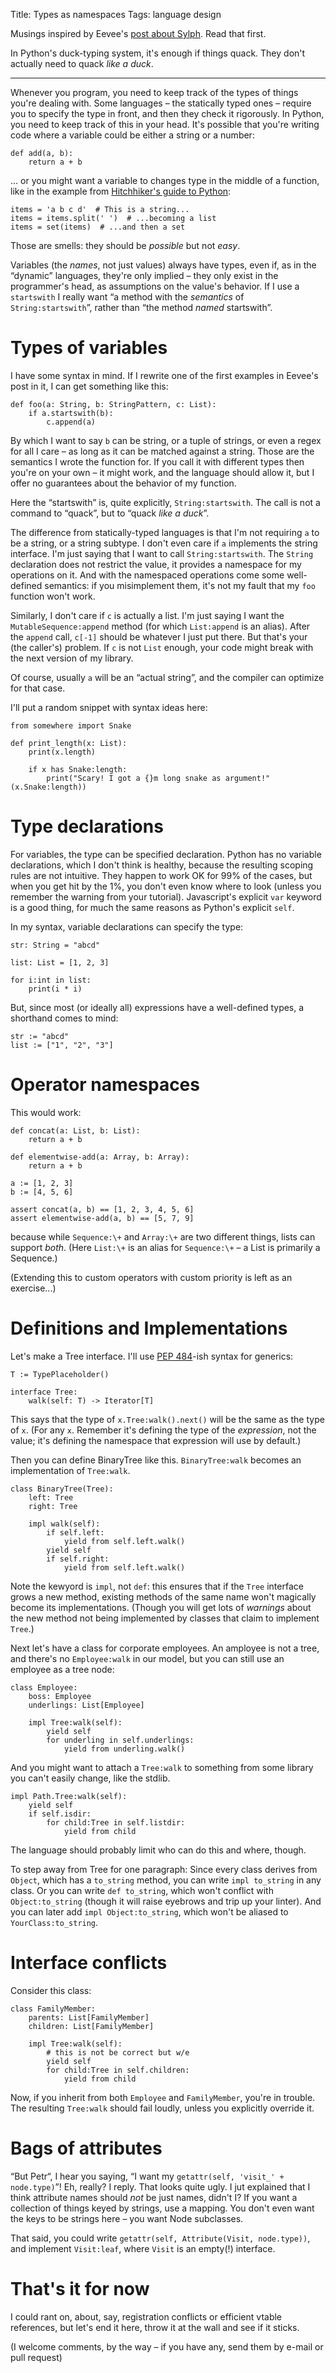 Title: Types as namespaces
Tags: language design


Musings inspired by Eevee's [post about Sylph](http://eev.ee/blog/2015/02/28/sylph-the-programming-language-i-want/).
Read that first.

In Python's duck-typing system, it's enough if things quack.
They don't actually need to quack *like a duck*.

<!-- PELICAN_END_SUMMARY -->

 * * *

Whenever you program, you need to keep track of the types of things you're dealing with.
Some languages – the statically typed ones – require you to specify the type in front, and then they check it rigorously.
In Python, you need to keep track of this in your head.
It's possible that you're writing code where a variable could be either a string or a number:

    def add(a, b):
        return a + b

... or you might want a variable to changes type in the middle of a function,
like in the example from [Hitchhiker's guide to Python](http://docs.python-guide.org/en/latest/writing/structure/#dynamic-typing):

    items = 'a b c d'  # This is a string...
    items = items.split(' ')  # ...becoming a list
    items = set(items)  # ...and then a set

Those are smells: they should be *possible* but not *easy*.

Variables (the *names*, not just values) always have types, even if,
as in the “dynamic” languages, they're only implied – they only exist in the
programmer's head, as assumptions on the value's behavior.
If I use a `startswith` I really want “a method with the *semantics* of `String:startswith`”,
rather than “the method *named* startswith”.

# Types of variables

I have some syntax in mind. If I rewrite one of the first examples in
Eevee's post in it, I can get something like this:

    def foo(a: String, b: StringPattern, c: List):
        if a.startswith(b):
            c.append(a)

By which I want to say `b` can be string, or a tuple of strings,
or even a regex for all I care – as long as it can be matched against a string.
Those are the semantics I wrote the function for.
If you call it with different types then you're on your own – it might work,
and the language should allow it, but I offer no guarantees about the behavior of my function.

Here the “startswith” is, quite explicitly, `String:startswith`.
The call is not a command to “quack”, but to “quack *like a duck*”.

The difference from statically-typed languages is that I'm not requiring `a` to be
a string, or a string subtype.
I don't even care if `a` implements the string interface.
I'm just saying that I want to call `String:startswith`.
The `String` declaration does not restrict the value, it provides a namespace for my operations on it.
And with the namespaced operations come some well-defined semantics: if you misimplement them,
it's not my fault that my `foo` function won't work.

Similarly, I don't care if `c` is actually a list. I'm just saying I want the
`MutableSequence:append` method (for which `List:append` is an alias).
After the `append` call, `c[-1]` should be whatever I just put there.
But that's your (the caller's) problem. If `c` is not `List` enough,
your code might break with the next version of my library.

Of course, usually `a` will be an “actual string”, and the compiler can
optimize for that case.

I'll put a random snippet with syntax ideas here:

    from somewhere import Snake

    def print_length(x: List):
        print(x.length)

        if x has Snake:length:
            print("Scary! I got a {}m long snake as argument!"(x.Snake:length))

# Type declarations

For variables, the type can be specified declaration.
Python has no variable declarations, which I don't think is healthy, because the
resulting scoping rules are not intuitive. They happen to work OK for 99%
of the cases, but when you get hit by the 1%, you don't even know where to look
(unless you remember the warning from your tutorial).
Javascript's explicit `var` keyword is a good thing, for much the same reasons as Python's
explicit `self`.

In my syntax, variable declarations can specify the type:

    str: String = "abcd"

    list: List = [1, 2, 3]

    for i:int in list:
        print(i * i)

But, since most (or ideally all) expressions have a well-defined types, a shorthand comes to mind:

    str := "abcd"
    list := ["1", "2", "3"]

# Operator namespaces

This would work:

    def concat(a: List, b: List):
        return a + b

    def elementwise-add(a: Array, b: Array):
        return a + b

    a := [1, 2, 3]
    b := [4, 5, 6]

    assert concat(a, b) == [1, 2, 3, 4, 5, 6]
    assert elementwise-add(a, b) == [5, 7, 9]

because while `Sequence:\+` and `Array:\+` are two different things,
lists can support *both*.
(Here `List:\+` is an alias for `Sequence:\+` – a List is primarily
a Sequence.)

(Extending this to custom operators with custom priority is left as an exercise...)

# Definitions and Implementations

Let's make a Tree interface.
I'll use [PEP 484](https://www.python.org/dev/peps/pep-0484/)-ish syntax for generics:

    T := TypePlaceholder()

    interface Tree:
        walk(self: T) -> Iterator[T]

This says that the type of `x.Tree:walk().next()` will be the same as the
type of `x`.
(For any `x`. Remember it's defining the type of the *expression*, not the value;
it's defining the namespace that expression will use by default.)

Then you can define BinaryTree like this.
`BinaryTree:walk` becomes an implementation of `Tree:walk`.

    class BinaryTree(Tree):
        left: Tree
        right: Tree

        impl walk(self):
            if self.left:
                yield from self.left.walk()
            yield self
            if self.right:
                yield from self.left.walk()

Note the kewyord is `impl`, not `def`: this ensures that if the `Tree` interface
grows a new method, existing methods of the same name won't magically become
its implementations.
(Though you will get lots of *warnings* about the new method not being implemented
by classes that claim to implement `Tree`.)

Next let's have a class for corporate employees.
An amployee is not a tree, and there's no `Employee:walk` in our model,
but you can still use an employee as a tree node:

    class Employee:
        boss: Employee
        underlings: List[Employee]

        impl Tree:walk(self):
            yield self
            for underling in self.underlings:
                yield from underling.walk()

And you might want to attach a `Tree:walk` to something from some library you
can't easily change, like the stdlib.

    impl Path.Tree:walk(self):
        yield self
        if self.isdir:
            for child:Tree in self.listdir:
                yield from child

The language should probably limit who can do this and where, though.

To step away from Tree for one paragraph:
Since every class derives from `Object`, which has a `to_string` method,
you can write `impl to_string` in any class.
Or you can write `def to_string`, which won't conflict with `Object:to_string`
(though it will raise eyebrows and trip up your linter).
And you can later add `impl Object:to_string`, which won't be aliased to
`YourClass:to_string`.

# Interface conflicts

Consider this class:

    class FamilyMember:
        parents: List[FamilyMember]
        children: List[FamilyMember]

        impl Tree:walk(self):
            # this is not be correct but w/e
            yield self
            for child:Tree in self.children:
                yield from child

Now, if you inherit from both `Employee` and `FamilyMember`, you're in trouble.
The resulting `Tree:walk` should fail loudly, unless you explicitly override it.

# Bags of attributes

“But Petr“, I hear you saying, “I want my `getattr(self, 'visit_' + node.type)`”!
Eh, really? I reply. That looks quite ugly.
I jut explained that I think attribute names should *not* be just names, didn't I?
If you want a collection of things keyed by strings, use a mapping.
You don't even want the keys to be strings here – you want Node subclasses.

That said, you could write `getattr(self, Attribute(Visit, node.type))`,
and implement `Visit:leaf`, where `Visit` is an empty(!) interface.

# That's it for now

I could rant on, about, say, registration conflicts or efficient vtable
references, but let's end it here, throw it at the wall and see if it sticks.


(I welcome comments, by the way – if you have any, send them by e-mail or pull request)


